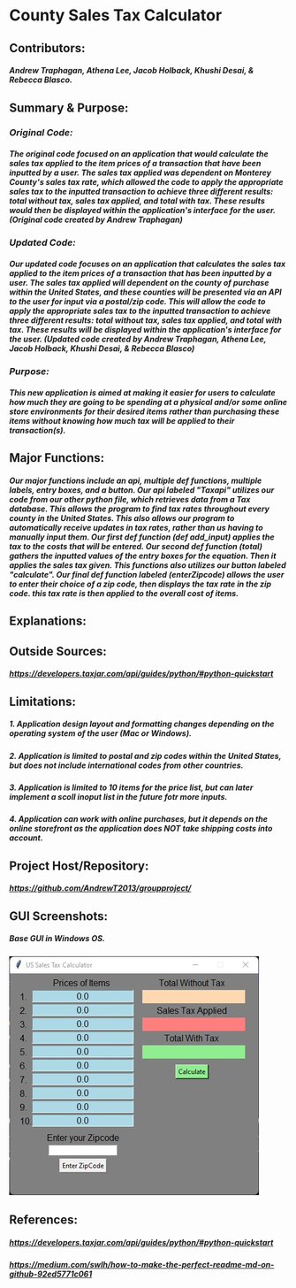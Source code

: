 # **County Sales Tax Calculator**

## **Contributors:**
  ##### Andrew Traphagan, Athena Lee, Jacob Holback, Khushi Desai, & Rebecca Blasco.

## **Summary & Purpose:**
  ### _Original Code:_
  ##### The original code focused on an application that would calculate the sales tax applied to the item prices of a transaction that have been inputted by a user. The sales tax applied was dependent on Monterey County's sales tax rate, which allowed the code to apply the appropriate sales tax to the inputted transaction to    achieve three different results: total without tax, sales tax applied, and total with tax. These results would then be displayed within the application's interface       for the user. (Original code created by Andrew Traphagan)
  ### _Updated Code:_
  ##### Our updated code focuses on an application that calculates the sales tax applied to the item prices of a transaction that has been inputted by a user. The      sales tax applied will dependent on the county of purchase within the United States, and these counties will be presented via an API to the user for input via a postal/zip code. This will allow the code to apply the appropriate sales tax to the inputted transaction to achieve three different results: total without tax, sales tax applied, and total with tax. These results will be displayed within the application's interface for the user. (Updated code created by Andrew Traphagan, Athena Lee, Jacob Holback, Khushi Desai, & Rebecca Blasco)
  ### _Purpose:_
  ##### This new application is aimed at making it easier for users to calculate how much they are going to be spending at a physical and/or some online store          environments for their desired items rather than purchasing these items without knowing how much tax will be applied to their transaction(s).

## **Major Functions:**
  ##### Our major functions include an api, multiple def functions, multiple labels, entry boxes, and a button. Our api labeled "Taxapi" utilizes our code from our other python file, which retrieves data from a Tax database. This allows the program to find tax rates throughout every county in the United States. This also allows our program to automatically receive updates in tax rates, rather than us having to manually input them. Our first def function (def add_input) applies the tax to the costs that will be entered. Our second def function (total) gathers the inputted values of the entry boxes for the equation. Then it applies the sales tax given. This functions also utilizes our button labeled "calculate". Our final def function labeled (enterZipcode) allows the user to enter their choice of a zip code, then displays the tax rate in the zip code. this tax rate is then applied to the overall cost of items.

## **Explanations:**

## **Outside Sources:**
  ##### https://developers.taxjar.com/api/guides/python/#python-quickstart

## **Limitations:**
  ##### 1. Application design layout and formatting changes depending on the operating system of the user (Mac or Windows). 
  ##### 2. Application is limited to postal and zip codes within the United States, but does not include international codes from other countries.
  ##### 3. Application is limited to 10 items for the price list, but can later implement a scoll inoput list in the future fotr more inputs.
  ##### 4. Application can work with online purchases, but it depends on the online storefront as the application does NOT take shipping costs into account.

## **Project Host/Repository:**
  ##### https://github.com/AndrewT2013/groupproject/

## **GUI Screenshots:**
  ##### Base GUI in Windows OS. 
  <img src = "calculatorwinos.jpg">
  
## **References:**
  ##### https://developers.taxjar.com/api/guides/python/#python-quickstart
  ##### https://medium.com/swlh/how-to-make-the-perfect-readme-md-on-github-92ed5771c061
